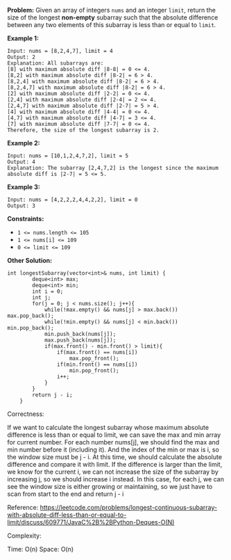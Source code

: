 **Problem:**
Given an array of integers `nums` and an integer `limit`, return the size of the longest **non-empty** subarray such that the absolute difference between any two elements of this subarray is less than or equal to `limit`*.*

 

**Example 1:**

```
Input: nums = [8,2,4,7], limit = 4
Output: 2 
Explanation: All subarrays are: 
[8] with maximum absolute diff |8-8| = 0 <= 4.
[8,2] with maximum absolute diff |8-2| = 6 > 4. 
[8,2,4] with maximum absolute diff |8-2| = 6 > 4.
[8,2,4,7] with maximum absolute diff |8-2| = 6 > 4.
[2] with maximum absolute diff |2-2| = 0 <= 4.
[2,4] with maximum absolute diff |2-4| = 2 <= 4.
[2,4,7] with maximum absolute diff |2-7| = 5 > 4.
[4] with maximum absolute diff |4-4| = 0 <= 4.
[4,7] with maximum absolute diff |4-7| = 3 <= 4.
[7] with maximum absolute diff |7-7| = 0 <= 4. 
Therefore, the size of the longest subarray is 2.
```

**Example 2:**

```
Input: nums = [10,1,2,4,7,2], limit = 5
Output: 4 
Explanation: The subarray [2,4,7,2] is the longest since the maximum absolute diff is |2-7| = 5 <= 5.
```

**Example 3:**

```
Input: nums = [4,2,2,2,4,4,2,2], limit = 0
Output: 3
```

 

**Constraints:**

- `1 <= nums.length <= 105`
- `1 <= nums[i] <= 109`
- `0 <= limit <= 109`

**Other Solution:**
```
int longestSubarray(vector<int>& nums, int limit) {
        deque<int> max;
        deque<int> min;
        int i = 0;
        int j;
        for(j = 0; j < nums.size(); j++){
            while(!max.empty() && nums[j] > max.back()) max.pop_back();
            while(!min.empty() && nums[j] < min.back()) min.pop_back();
            min.push_back(nums[j]);
            max.push_back(nums[j]);
            if(max.front() - min.front() > limit){
                if(max.front() == nums[i])
                    max.pop_front();
                if(min.front() == nums[i])
                    min.pop_front();
                i++;
            }
        }
        return j - i;
    }
```
Correctness:

If we want to calculate the longest subarray whose maximum absolute difference is less than or equal to limit, we can save the max and min array for current number. For each number nums[j], we should find the max and min number before it (including it). And the index of the min or max is i, so the window size must be j - i. At this time, we should calculate the absolute difference and compare it with limit. If the difference is larger than the limit, we know for the current i, we can not increase the size of the subarray by increasing j, so we should increase i instead. In this case, for each j, we can see the window size is either growing or maintaining, so we just have to scan from start to the end and return j - i 

Reference: https://leetcode.com/problems/longest-continuous-subarray-with-absolute-diff-less-than-or-equal-to-limit/discuss/609771/JavaC%2B%2BPython-Deques-O(N)

Complexity:

Time: O(n)
Space: O(n)